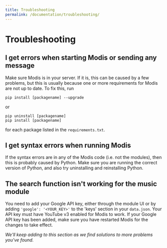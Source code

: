 ```yaml
---
title: Troubleshooting
permalink: /documentation/troubleshooting/
---
```


# Troubleshooting

## I get errors when starting Modis or sending any message

Make sure Modis is in your server. If it is, this can be caused by a few problems, but this is usually because one or more requirements for Modis are  not up to date. To fix this, run

```command
pip install [packagename] --upgrade
```

or

```command
pip uninstall [packagename]
pip install [packagename]
```

for each package listed in the `requirements.txt`.

## I get syntax errors when running Modis

If the syntax errors are in any of the Modis code (i.e. not the modules), then this is probably caused by Python. Make sure you are running the correct version of Python, and also try uninstalling and reinstalling Python.

## The search function isn't working for the music module

You need to add your Google API key, either through the module UI or by adding `'google': '<YOUR_KEY>'` to the 'keys' section in your `data.json`. Your API key must have YouTube v3 enabled for Modis to work. If your Google API key has been added, make sure you have restarted Modis for the changes to take effect.

*We'll keep adding to this section as we find solutions to more problems you've found.*
